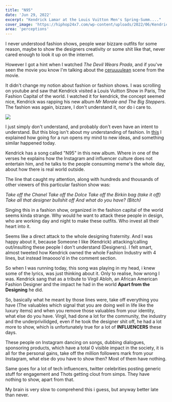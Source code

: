 ```yaml
---
title: "N95"
date: 'Jun 29, 2022'
excerpt: "Kendrick Lamar at the Louis Vuitton Men's Spring-Summ...."
cover_image: 'https://hiphop24x7.com/wp-content/uploads/2022/06/Kendrick-Lamars-Diamond-Encrusted-Crown-of-Thorns-Is-Worth-3-Million.jpg'
area: 'perceptions'
---
```


I never understood fashion shows, people wear bizzare outfits for some reason, maybe to show the designers creativity or some shit like that, never cared enough to look it up on the internet.

However I got a hint when I watched _The Devil Wears Prada_, and if you've seen the movie you know I'm talking about the [ceruuuulean](https://www.youtube.com/watch?v=us52N76XA28) scene from the movie.

It didn't change my notion about fashion or fashion shows. I was scrolling on youtube and saw that Kendrick visited a Louis Vuitton Show in Paris, The Fashion Capital of the world. I watched it for kendrick, the concept seemed nice, Kendrick was rapping his new album _Mr Morale and The Big Steppers_. The fashion was again, bizzare, I don't understand it, nor do i care to. 

![](https://image-cdn.hypb.st/https%3A%2F%2Fhypebeast.com%2Fimage%2F2021%2F06%2Flouis-vuitton-spring-summer-2022-amen-break-virgil-abloh-mens-collection-nike-af1-collaboration-gza-chess-tw.jpg?w=960&cbr=1&q=90&fit=max)

I just simply don't understand, and probably don't even have an intent to understand. But this blog isn't about my understanding of fashion. In [this](https://www.deepakr28.com/blogs/god-object) I explained how going for a run opens my mind to new ideas, and something similar happened today.

Kendrick has a song called "N95" in this new album. Where in one of the verses he explains how the Instagram and influencer culture does not entertain him, and he talks to the people consuming meme's the whole day, about how there is real world outside. 

The line that caught my attention, along with hundreds and thousands of other viewers of this particular fashion show was:


_Take off the Chanel
Take off the Dolce
Take off the Birkin bag (take it off)
Take all that designer bullshit off
And what do you have? (Bitch)_

Singing this in a fashion show, organized in the fashion capital of the world seems kinda strange. Why would he want to attack these people in design, who are working day and night to make these outfits. Who invest all their heart into it. 

Seems like a direct attack to the whole designing fraternity. And I was happy about it, because Someone I like (Kendrick) attacking/calling out/insulting these people I don't understand (Designers). I felt smart, almost tweeted how Kendrick owned the whole Fashion Industry with 4 lines, but instead lmaoooo'd in the comment section. 

So when I was running today, this song was playing in my head, i knew some of the lyrics, was just thinking about it. Only to realise, how wrong I was. Kendrick sang that as a tribute to Virgil Abloh, an African American Fashion Designer and the impact he had in the world **Apart from the Designing** he did.

So, basically what he meant by those lines were, take off everything you have (The valuables which signal that you are doing well in life like the luxury items) and when you remove those valuables from your identity, what else do you have. Virgil, had done a lot for the community, the industry and the underprivilidged, even if he took the designer shit off, he had a lot more to show, which is unfortunately true for a lot of **INFLUENCERS** these days. 

These people on Instagram dancing on songs, dubbing dialogues, sponsoring products, which have a total 0 visible impact in the society, it is all for the personal gains, take off the million followers mark from your Instagram, what else do you have to show then? Most of them have nothing. 

Same goes for a lot of tech influencers, twitter celebrities posting generic stuff for engagement and Thots getting clout from simps. 
They have nothing to show, apart from that. 

My brain is very slow to comprehend this i guess, but anyway better late than never.